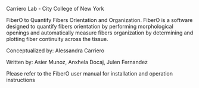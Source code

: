   Carriero Lab - City College of New York

   FiberO to Quantify Fibers Orientation and Organization.
   FiberO is a software designed to quantify fibers orientation by performing 
   morphological openings and automatically measure fibers organization by 
   determining and plotting fiber continuity across the tissue.

   Conceptualized by: Alessandra Carriero
   
   Written by: Asier Munoz, Anxhela Docaj, Julen Fernandez

   Please refer to the FiberO user manual for installation and operation instructions
